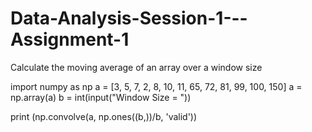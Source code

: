 # Data-Analysis-Session-1---Assignment-1

Calculate the moving average of an array over a window size

import numpy as np
a = [3, 5, 7, 2, 8, 10, 11, 65, 72, 81, 99, 100, 150]
a = np.array(a)
b = int(input("Window Size = "))

print (np.convolve(a, np.ones((b,))/b, 'valid'))
